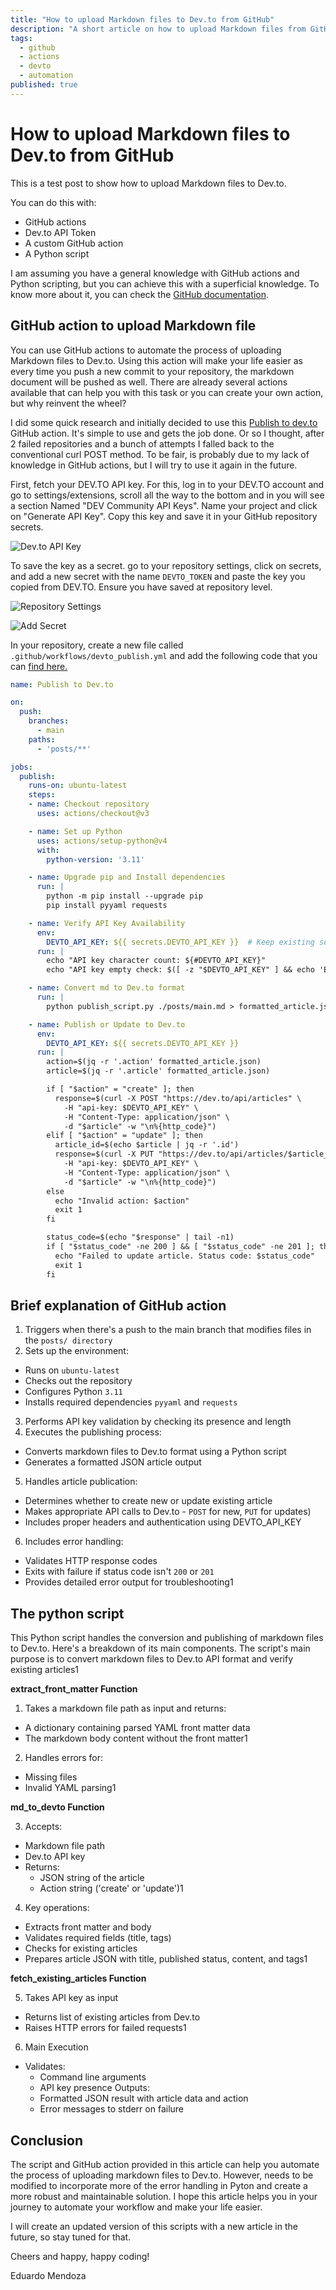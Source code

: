 ```yaml
---
title: "How to upload Markdown files to Dev.to from GitHub"
description: "A short article on how to upload Markdown files from GitHub to Dev.to"
tags:
  - github
  - actions
  - devto
  - automation
published: true
---
```


# How to upload Markdown files to Dev.to from GitHub

This is a test post to show how to upload Markdown files to Dev.to.

You can do this with:
- GitHub actions
- Dev.to API Token
- A custom GitHub action
- A Python script

I am assuming you have a general knowledge with GitHub actions and Python scripting, but you can achieve this with a superficial knowledge. To know more about it, you can check the [GitHub documentation](https://docs.github.com/en/actions).

## GitHub action to upload Markdown file

You can use GitHub actions to automate the process of uploading Markdown files to Dev.to. Using this action will make your life easier as every time you push a new commit to your repository, the markdown document will be pushed as well. There are already several actions available that can help you with this task or you can create your own action, but why reinvent the wheel?

I did some quick research and initially decided to use this [Publish to dev.to](https://github.com/marketplace/actions/publish-to-dev-to) GitHub action. It's simple to use and gets the job done. Or so I thought, after 2 failed repositories and a bunch of attempts I falled back to the conventional curl POST method. To be fair, is probably due to my lack of knowledge in GitHub actions, but I will try to use it again in the future.

First, fetch your DEV.TO API key. For this, log in to your DEV.TO account and go to settings/extensions, scroll all the way to the bottom and in you will see a section Named "DEV Community API Keys". Name your project and click on "Generate API Key". Copy this key and save it in your GitHub repository secrets.

![Dev.to API Key](https://github.com/AlexAntartico/devto-publish-test/blob/main/images/Screenshot-2025-01-13-3.png?raw=true)

To save the key as a secret. go to your repository settings, click on secrets, and add a new secret with the name `DEVTO_TOKEN` and paste the key you copied from DEV.TO. Ensure you have saved at repository level.

![Repository Settings](https://github.com/AlexAntartico/devto-publish-test/blob/main/images/Screenshot-2025-01-13.png?raw=true)

![Add Secret](https://github.com/AlexAntartico/devto-publish-test/blob/main/images/Screenshot-2025-01-13-2.png?raw=true)

In your repository, create a new file called `.github/workflows/devto_publish.yml` and add the following code that you can [find here.](https://github.com/AlexAntartico/devto-publish-test/blob/main/.github/workflows/devto_publish.yml)

```yaml
name: Publish to Dev.to

on:
  push:
    branches:
      - main
    paths:
      - 'posts/**'

jobs:
  publish:
    runs-on: ubuntu-latest
    steps:
    - name: Checkout repository
      uses: actions/checkout@v3

    - name: Set up Python
      uses: actions/setup-python@v4
      with:
        python-version: '3.11'

    - name: Upgrade pip and Install dependencies
      run: |
        python -m pip install --upgrade pip
        pip install pyyaml requests

    - name: Verify API Key Availability
      env:
        DEVTO_API_KEY: ${{ secrets.DEVTO_API_KEY }}  # Keep existing secret mapping
      run: |
        echo "API key character count: ${#DEVTO_API_KEY}"
        echo "API key empty check: $([ -z "$DEVTO_API_KEY" ] && echo 'Empty' || echo 'Set')"

    - name: Convert md to Dev.to format
      run: |
        python publish_script.py ./posts/main.md > formatted_article.json

    - name: Publish or Update to Dev.to
      env:
        DEVTO_API_KEY: ${{ secrets.DEVTO_API_KEY }}
      run: |
        action=$(jq -r '.action' formatted_article.json)
        article=$(jq -r '.article' formatted_article.json)

        if [ "$action" = "create" ]; then
          response=$(curl -X POST "https://dev.to/api/articles" \
            -H "api-key: $DEVTO_API_KEY" \
            -H "Content-Type: application/json" \
            -d "$article" -w "\n%{http_code}")
        elif [ "$action" = "update" ]; then
          article_id=$(echo $article | jq -r '.id')
          response=$(curl -X PUT "https://dev.to/api/articles/$article_id" \
            -H "api-key: $DEVTO_API_KEY" \
            -H "Content-Type: application/json" \
            -d "$article" -w "\n%{http_code}")
        else
          echo "Invalid action: $action"
          exit 1
        fi

        status_code=$(echo "$response" | tail -n1)
        if [ "$status_code" -ne 200 ] && [ "$status_code" -ne 201 ]; then
          echo "Failed to update article. Status code: $status_code"
          exit 1
        fi
```

## Brief explanation of GitHub action

1. Triggers when there's a push to the main branch that modifies files in the `posts/ directory`
2. Sets up the environment:
  - Runs on `ubuntu-latest`
  - Checks out the repository
  - Configures Python `3.11`
  - Installs required dependencies `pyyaml` and `requests`
3. Performs API key validation by checking its presence and length
4. Executes the publishing process:
  - Converts markdown files to Dev.to format using a Python script
  - Generates a formatted JSON article output
5. Handles article publication:
  - Determines whether to create new or update existing article
  - Makes appropriate API calls to Dev.to - `POST` for new, `PUT` for updates)
  - Includes proper headers and authentication using DEVTO_API_KEY
6. Includes error handling:
  - Validates HTTP response codes
  - Exits with failure if status code isn't `200` or `201`
  - Provides detailed error output for troubleshooting1

## The python script

This Python script handles the conversion and publishing of markdown files to Dev.to. Here's a breakdown of its main components. The script's main purpose is to convert markdown files to Dev.to API format and verify existing articles1

**extract_front_matter Function**
1. Takes a markdown file path as input and returns:
  - A dictionary containing parsed YAML front matter data
  - The markdown body content without the front matter1
2. Handles errors for:
  - Missing files
  - Invalid YAML parsing1

**md_to_devto Function**

3. Accepts:
  - Markdown file path
  - Dev.to API key
  - Returns:
    - JSON string of the article
    - Action string ('create' or 'update')1
4. Key operations:
  - Extracts front matter and body
  - Validates required fields (title, tags)
  - Checks for existing articles
  - Prepares article JSON with title, published status, content, and tags1

**fetch_existing_articles Function**

5. Takes API key as input
  - Returns list of existing articles from Dev.to
  - Raises HTTP errors for failed requests1
6. Main Execution
  - Validates:
    - Command line arguments
    - API key presence
  Outputs:
    - Formatted JSON result with article data and action
    - Error messages to stderr on failure

## Conclusion

The script and GitHub action provided in this article can help you automate the process of uploading markdown files to Dev.to. However, needs to be modified to incorporate more of the error handling in Pyton and create a more robust and maintainable solution. I hope this article helps you in your journey to automate your workflow and make your life easier.

I will create an updated version of this scripts with a new article in the future, so stay tuned for that.

Cheers and happy, happy coding!

Eduardo Mendoza

